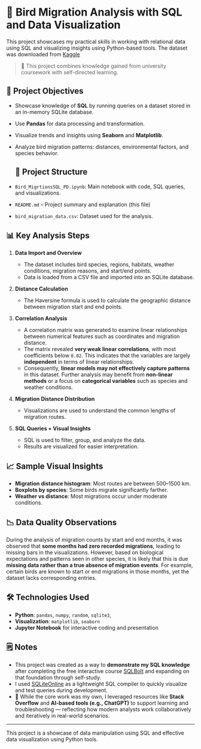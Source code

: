 
# 🦅 Bird Migration Analysis with SQL and Data Visualization

This project showcases my practical skills in working with relational data using SQL and visualizing insights using Python-based tools.
The dataset was downloaded from [Kaggle](https://www.kaggle.com/datasets/sahirmaharajj/bird-migration-dataset-data-visualization-eda)
> 🎯 This project combines knowledge gained from university coursework with self-directed learning.

## 📌 Project Objectives

- Showcase knowledge of **SQL** by running queries on a dataset stored in an in-memory SQLite database.
- Use **Pandas** for data processing and transformation.
- Visualize trends and insights using **Seaborn** and **Matplotlib**.
- Analyze bird migration patterns: distances, environmental factors, and species behavior.

  ## 📂 Project Structure

- `Bird_MigrtionsSQL_PD.ipynb`: Main notebook with code, SQL queries, and visualizations.
- `README.md` – Project summary and explanation (this file)
- `bird_migration_data.csv`: Dataset used for the analysis.

## 📊 Key Analysis Steps

1. **Data Import and Overview**
   - The dataset includes bird species, regions, habitats, weather conditions, migration reasons, and start/end points.
   - Data is loaded from a CSV file and imported into an SQLite database.

2. **Distance Calculation**
   - The Haversine formula is used to calculate the geographic distance between migration start and end points.

3. **Correlation Analysis**
   - A correlation matrix was generated to examine linear relationships between numerical features such as coordinates and migration distance.
   - The matrix revealed **very weak linear correlations**, with most coefficients below `0.02`. This indicates that the variables are largely **independent** in terms of linear relationships.
   - Consequently, **linear models may not effectively capture patterns** in this dataset. Further analysis may benefit from **non-linear methods** or a focus on **categorical variables** such as species and weather conditions.

4. **Migration Distance Distribution**
   - Visualizations are used to understand the common lengths of migration routes.

5. **SQL Queries + Visual Insights**
   - SQL is used to filter, group, and analyze the data.
   - Results are visualized for easier interpretation.

## 📈 Sample Visual Insights

- **Migration distance histogram**: Most routes are between 500–1500 km.
- **Boxplots by species**: Some birds migrate significantly farther.
- **Weather vs distance**: Most migrations occur under moderate conditions.

## 📉 Data Quality Observations
During the analysis of migration counts by start and end months, it was observed that **some months had zero recorded migrations**, leading to missing bars in the visualizations. However, based on biological expectations and patterns seen in other species, it is likely that this is due **missing data rather than a true absence of migration events**. For example, certain birds are known to start or end migrations in those months, yet the dataset lacks corresponding entries.

## 🛠️ Technologies Used

- **Python**: `pandas`, `numpy`, `random`, `sqlite3`, 
- **Visualization**: `matplotlib`, `seaborn`
- **Jupyter Notebook** for interactive coding and presentation

## 🗒️ Notes

- This project was created as a way to **demonstrate my SQL knowledge** after completing the free interactive course [SQLBolt](https://sqlbolt.com) and expanding on that foundation through self-study.
- I used [SQLiteOnline](https://sqliteonline.com) as a lightweight SQL compiler to quickly visualize and test queries during development.
- 🤝 While the core work was my own, I leveraged resources like **Stack Overflow** and **AI-based tools (e.g., ChatGPT)** to support learning and troubleshooting — reflecting how modern analysts work collaboratively and iteratively in real-world scenarios.

---

This project is a showcase of data manipulation using SQL and effective data visualization using Python tools.
